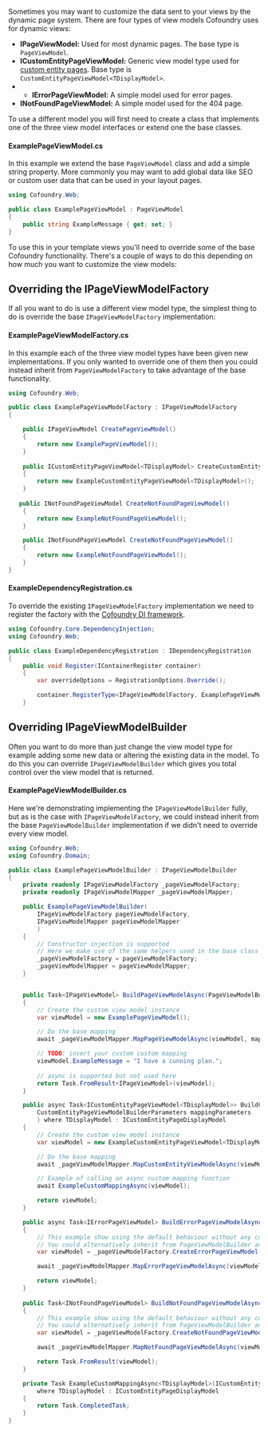 ﻿Sometimes you may want to customize the data sent to your views by the dynamic page system. There are four types of view models Cofoundry uses for dynamic views:

- **IPageViewModel:** Used for most dynamic pages. The base type is `PageViewModel`.
- **ICustomEntityPageViewModel<TDisplayModel>:** Generic view model type used for [custom entity pages](Custom-Entity-Pages). Base type is `CustomEntityPageViewModel<TDisplayModel>`.
- - **IErrorPageViewModel:** A simple model used for error pages. 
- **INotFoundPageViewModel:** A simple model used for the 404 page. 

To use a different model you will first need to create a class that implements one of the three view model interfaces or extend one the base classes.

#### ExamplePageViewModel.cs

In this example we extend the base `PageViewModel` class and add a simple string property. More commonly you may want to add global data like SEO or custom user data that can be used in your layout pages.

```csharp
using Cofoundry.Web;

public class ExamplePageViewModel : PageViewModel
{
    public string ExampleMessage { get; set; }
}
```

To use this in your template views you'll need to override some of the base Cofoundry functionality. There's a couple of ways to do this depending on how much you want to customize the view models:

## Overriding the IPageViewModelFactory

If all you want to do is use a different view model type, the simplest thing to do is override the base `IPageViewModelFactory` implementation:

#### ExamplePageViewModelFactory.cs

In this example each of the three view model types have been given new implementations. If you only wanted to override one of them then you could instead inherit from `PageViewModelFactory` to take advantage of the base functionality.

```csharp
using Cofoundry.Web;

public class ExamplePageViewModelFactory : IPageViewModelFactory
{

    public IPageViewModel CreatePageViewModel()
    {
        return new ExamplePageViewModel();
    }
    
    public ICustomEntityPageViewModel<TDisplayModel> CreateCustomEntityPageViewModel<TDisplayModel>() where TDisplayModel : ICustomEntityPageDisplayModel
    {
        return new ExampleCustomEntityPageViewModel<TDisplayModel>();
    }
    
   public INotFoundPageViewModel CreateNotFoundPageViewModel()
    {
        return new ExampleNotFoundPageViewModel();
    }

    public INotFoundPageViewModel CreateNotFoundPageViewModel()
    {
        return new ExampleNotFoundPageViewModel();
    }
}
```

#### ExampleDependencyRegistration.cs

To override the existing `IPageViewModelFactory` implementation we need to register the factory with the [Cofoundry DI framework](/framework/dependency-injection#overriding-registrations).

```csharp
using Cofoundry.Core.DependencyInjection;
using Cofoundry.Web;

public class ExampleDependencyRegistration : IDependencyRegistration
{
    public void Register(IContainerRegister container)
    {
        var overrideOptions = RegistrationOptions.Override();

        container.RegisterType<IPageViewModelFactory, ExamplePageViewModelFactory>(overrideOptions);
    }
```

## Overriding IPageViewModelBuilder

Often you want to do more than just change the view model type for example adding some new data or altering the existing data in the model. To do this you can override `IPageViewModelBuilder` which gives you total control over the view model that is returned.

#### ExamplePageViewModelBuilder.cs

Here we're demonstrating implementing the `IPageViewModelBuilder` fully, but as is the case with `IPageViewModelFactory`, we could instead inherit from the base `PageViewModelBuilder` implementation if we didn't need to override every view model.

```csharp
using Cofoundry.Web;
using Cofoundry.Domain;

public class ExamplePageViewModelBuilder : IPageViewModelBuilder
{
    private readonly IPageViewModelFactory _pageViewModelFactory;
    private readonly IPageViewModelMapper _pageViewModelMapper;

    public ExamplePageViewModelBuilder(
        IPageViewModelFactory pageViewModelFactory,
        IPageViewModelMapper pageViewModelMapper
        )
    {
        // Constructor injection is supported
        // Here we make use of the same helpers used in the base class
        _pageViewModelFactory = pageViewModelFactory;
        _pageViewModelMapper = pageViewModelMapper;
    }


    public Task<IPageViewModel> BuildPageViewModelAsync(PageViewModelBuilderParameters mappingParameters)
    {
        // Create the custom view model instance
        var viewModel = new ExamplePageViewModel();

        // Do the base mapping
        await _pageViewModelMapper.MapPageViewModelAsync(viewModel, mappingParameters);

        // TODO: insert your custom custom mapping
        viewModel.ExampleMessage = "I have a cunning plan.";
        
        // async is supported but not used here
        return Task.FromResult<IPageViewModel>(viewModel);
    }

    public async Task<ICustomEntityPageViewModel<TDisplayModel>> BuildCustomEntityPageViewModelAsync<TDisplayModel>(
        CustomEntityPageViewModelBuilderParameters mappingParameters
        ) where TDisplayModel : ICustomEntityPageDisplayModel
    {
        // Create the custom view model instance
        var viewModel = new ExampleCustomEntityPageViewModel<TDisplayModel>();

        // Do the base mapping
        await _pageViewModelMapper.MapCustomEntityViewModelAsync(viewModel, mappingParameters);

        // Example of calling an async custom mapping function
        await ExampleCustomMappingAsync(viewModel);

        return viewModel;
    }

    public async Task<IErrorPageViewModel> BuildErrorPageViewModelAsync(ErrorPageViewModelBuilderParameters mappingParameters)
    {
        // This example show using the default behaviour without any customization
        // You could alternatively inherit from PageViewModelBuilder and use the base implementation
        var viewModel = _pageViewModelFactory.CreateErrorPageViewModel();

        await _pageViewModelMapper.MapErrorPageViewModelAsync(viewModel, mappingParameters);

        return viewModel;
    }
    
    public Task<INotFoundPageViewModel> BuildNotFoundPageViewModelAsync(NotFoundPageViewModelBuilderParameters mappingParameters)
    {
        // This example show using the default behaviour without any customization
        // You could alternatively inherit from PageViewModelBuilder and use the base implementation
        var viewModel = _pageViewModelFactory.CreateNotFoundPageViewModel();

        await _pageViewModelMapper.MapNotFoundPageViewModelAsync(viewModel, mappingParameters);

        return Task.FromResult(viewModel);
    }

    private Task ExampleCustomMappingAsync<TDisplayModel>(ICustomEntityPageViewModel<TDisplayModel> model)
        where TDisplayModel : ICustomEntityPageDisplayModel
    {
        return Task.CompletedTask;
    }
}
```
